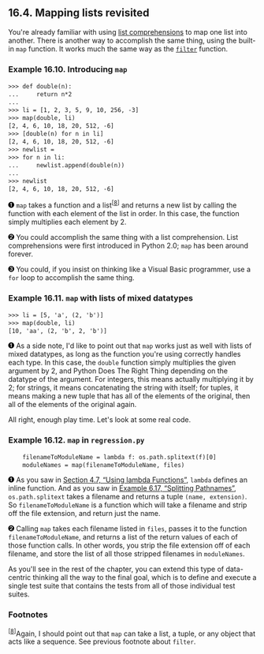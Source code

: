 

16.4. Mapping lists revisited
-----------------------------

You're already familiar with using [list
comprehensions](../native_data_types/mapping_lists.html "3.6. Mapping Lists")
to map one list into another. There is another way to accomplish the
same thing, using the built-in `map` function. It works much the same
way as the
[`filter`](filtering_lists.html "16.3. Filtering lists revisited")
function.

### Example 16.10. Introducing `map`

    >>> def double(n):
    ...     return n*2
    ...     
    >>> li = [1, 2, 3, 5, 9, 10, 256, -3]
    >>> map(double, li)                       
    [2, 4, 6, 10, 18, 20, 512, -6]
    >>> [double(n) for n in li]               
    [2, 4, 6, 10, 18, 20, 512, -6]
    >>> newlist =
    >>> for n in li:                          
    ...     newlist.append(double(n))
    ...     
    >>> newlist
    [2, 4, 6, 10, 18, 20, 512, -6]



[![1](../images/callouts/1.png)](#regression.map.1.1) `map` takes a function and a list<sup>[[8](#ftn.d0e36079)]</sup> and returns a new list by calling the function with each element of the list in order. In this case, the function simply multiplies each element by 2. 

[![2](../images/callouts/2.png)](#regression.map.1.2) You could accomplish the same thing with a list comprehension. List comprehensions were first introduced in Python 2.0; `map` has been around forever. 

[![3](../images/callouts/3.png)](#regression.map.1.3) You could, if you insist on thinking like a Visual Basic programmer, use a `for` loop to accomplish the same thing. 

### Example 16.11. `map` with lists of mixed datatypes

    >>> li = [5, 'a', (2, 'b')]
    >>> map(double, li)                       
    [10, 'aa', (2, 'b', 2, 'b')]



[![1](../images/callouts/1.png)](#regression.map.2.1) As a side note, I'd like to point out that `map` works just as well with lists of mixed datatypes, as long as the function you're using correctly handles each type. In this case, the `double` function simply multiplies the given argument by 2, and Python Does The Right Thing depending on the datatype of the argument. For integers, this means actually multiplying it by 2; for strings, it means concatenating the string with itself; for tuples, it means making a new tuple that has all of the elements of the original, then all of the elements of the original again. 

All right, enough play time. Let's look at some real code.

### Example 16.12. `map` in `regression.py`

        filenameToModuleName = lambda f: os.path.splitext(f)[0] 
        moduleNames = map(filenameToModuleName, files)          



[![1](../images/callouts/1.png)](#regression.map.3.1) As you saw in [Section 4.7, “Using lambda Functions”](../power_of_introspection/lambda_functions.html "4.7. Using lambda Functions"), `lambda` defines an inline function. And as you saw in [Example 6.17, “Splitting Pathnames”](../file_handling/os_module.html#splittingpathnames.example "Example 6.17. Splitting Pathnames"), `os.path.splitext` takes a filename and returns a tuple `(name, extension)`. So `filenameToModuleName` is a function which will take a filename and strip off the file extension, and return just the name. 

[![2](../images/callouts/2.png)](#regression.map.3.2) Calling `map` takes each filename listed in `files`, passes it to the function `filenameToModuleName`, and returns a list of the return values of each of those function calls. In other words, you strip the file extension off of each filename, and store the list of all those stripped filenames in `moduleNames`. 

As you'll see in the rest of the chapter, you can extend this type of
data-centric thinking all the way to the final goal, which is to define
and execute a single test suite that contains the tests from all of
those individual test suites.

### Footnotes

<sup>[[8](#d0e36079)]</sup>Again, I should point out that `map` can take
a list, a tuple, or any object that acts like a sequence. See previous
footnote about `filter`.

  

